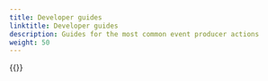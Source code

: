 ```yaml
---
title: Developer guides
linktitle: Developer guides
description: Guides for the most common event producer actions
weight: 50
---
```


{{<children />}}